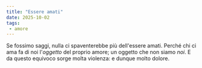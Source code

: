```yaml
---
title: "Essere amati"
date: 2025-10-02
tags:
 - amore
---
```


Se fossimo saggi, nulla ci spaventerebbe più dell'essere amati. Perché chi ci ama fa di noi l'*oggetto* del proprio amore; un oggetto che non siamo *noi*. E da questo equivoco sorge molta violenza: e dunque molto dolore.
